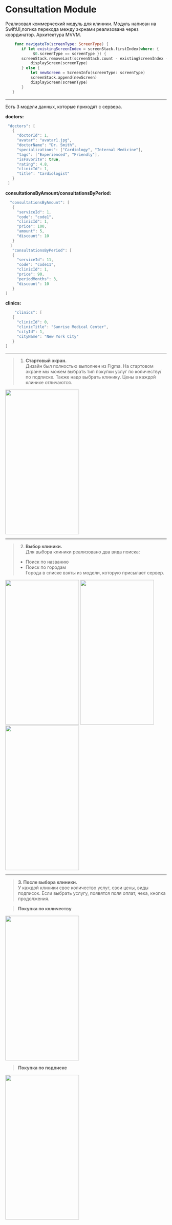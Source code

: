 # Consultation Module

 Реализовал коммерческий модуль для клиники. Модуль написан на SwiftUI,логика перехода между экрнами реализована через координатор. Архитектура MVVM. 
 ``` Swift
     func navigateTo(screenType: ScreenType) {
        if let existingScreenIndex = screenStack.firstIndex(where: {
             $0.screenType == screenType }) {
        screenStack.removeLast(screenStack.count - existingScreenIndex - 1)
            displayScreen(screenType)
        } else {
            let newScreen = ScreenInfo(screenType: screenType)
            screenStack.append(newScreen)
            displayScreen(screenType)
        }
    }
```
 ---   
 Есть 3 модели данных, которые приходят с сервера.
 
 __doctors:__
 ```Swift
  "doctors": [
    {
      "doctorId": 1,
      "avatar": "avatar1.jpg",
      "doctorName": "Dr. Smith",
      "specializations": ["Cardiology", "Internal Medicine"],
      "tags": ["Experienced", "Friendly"],
      "isFavorite": true,
      "rating": 4.8,
      "clinicId": 1,
      "title": "Cardiologist"
    }
  ]
```
__consultationsByAmount/consultationsByPeriod:__
 ```Swift
   "consultationsByAmount": [
    {
      "serviceId": 1,
      "code": "code1",
      "clinicId": 1,
      "price": 100,
      "amount": 5,
      "discount": 10
    }
   ]
    "consultationsByPeriod": [
    {
      "serviceId": 11,
      "code": "code11",
      "clinicId": 1,
      "price": 90,
      "periodMonths": 3,
      "discount": 10
    }
 ]
```
__clinics:__
 ```Swift
     "clinics": [
    {
      "clinicId": 0,
      "clinicTitle": "Sunrise Medical Center",
      "cityId": 1,
      "cityName": "New York City"
    }
]
```
---

>1. __Стартовый экран.__  
Дизайн был полностью выполнен из Figma.
На стартовом экране мы можем выбрать тип покупки услуг по количеству/по подписке. Также надо выбрать клинику. Цены в каждой клинике отличаются.  
<img src="https://raw.githubusercontent.com/Allison-cr/ConsultationModule/main/ConsultationModule/Images/Simulator%20Screenshot%20-%20iPhone%2014%20-%202024-01-29%20at%2023.11.50.png" width="230" height="450"> 

---   

>2. __Выбор клиники.__   
Для выбора клиники реализовано два вида поиска: 
> - Поиск по названию
> - Поиск по городам  
> Города в списке взяты из модели, которую присылает сервер. 
<img src="https://raw.githubusercontent.com/Allison-cr/ConsultationModule/main/ConsultationModule/Images/Simulator%20Screenshot%20-%20iPhone%2014%20-%202024-01-29%20at%2023.12.02.png" width="230" height="450">
<img src="https://raw.githubusercontent.com/Allison-cr/ConsultationModule/main/ConsultationModule/Images/Simulator%20Screenshot%20-%20iPhone%2014%20-%202024-01-29%20at%2023.12.14.png" width="230" height="450">
<img src="https://raw.githubusercontent.com/Allison-cr/ConsultationModule/main/ConsultationModule/Images/Simulator%20Screenshot%20-%20iPhone%2014%20-%202024-01-29%20at%2023.12.32.png" width="230" height="450">

---   

> __3. После выбора клиники.__  
У каждой клиники свое количество услуг, свои цены, виды подписок. Если выбрать услугу, появятся поля оплат, чека, кнопка продолжения.  

> __Покупка по количеству__  
<img src="https://raw.githubusercontent.com/Allison-cr/ConsultationModule/main/ConsultationModule/Images/Simulator%20Screenshot%20-%20iPhone%2014%20-%202024-01-29%20at%2023.13.51.png" width="230" height="450">   

>__Покупка по подписке__  
<img src="https://raw.githubusercontent.com/Allison-cr/ConsultationModule/main/ConsultationModule/Images/Simulator%20Screenshot%20-%20iPhone%2014%20-%202024-01-29%20at%2023.14.08.png" width="230" height="450">
